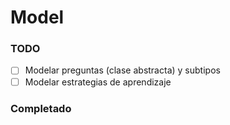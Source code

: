 # Model

### TODO
- [ ] Modelar preguntas (clase abstracta) y subtipos
- [ ] Modelar estrategias de aprendizaje

### Completado
